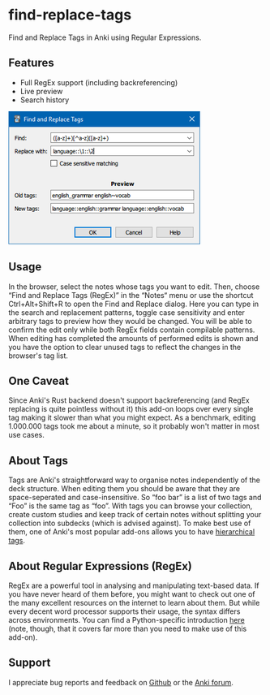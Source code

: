 # find-replace-tags
Find and Replace Tags in Anki using Regular Expressions.

## Features
  * Full RegEx support (including backreferencing)
  * Live preview
  * Search history

![screenshot](/screenshots/screenshot1.png)

## Usage
In the browser, select the notes whose tags you want to edit. Then, choose “Find and Replace Tags (RegEx)” in the “Notes“ menu or use the shortcut Ctrl+Alt+Shift+R to open the Find and Replace dialog. Here you can type in the search and replacement patterns, toggle case sensitivity and enter arbitrary tags to preview how they would be changed. You will be able to confirm the edit only while both RegEx fields contain compilable patterns. When editing has completed the amounts of performed edits is shown and you have the option to clear unused tags to reflect the changes in the browser's tag list.

## One Caveat
Since Anki's Rust backend doesn't support backreferencing (and RegEx replacing is quite pointless without it) this add-on loops over every single tag making it slower than what you might expect. As a benchmark, editing 1.000.000 tags took me about a minute, so it probably won't matter in most use cases.

## About Tags
Tags are Anki's straightforward way to organise notes independently of the deck structure. When editing them you should be aware that they are space-seperated and case-insensitive. So “foo bar” is a list of two tags and “Foo” is the same tag as “foo”.
With tags you can browse your collection, create custom studies and keep track of certain notes without splitting your collection into subdecks (which is advised against). To make best use of them, one of Anki's most popular add-ons allows you to have [hierarchical tags](https://ankiweb.net/shared/info/594329229).

## About Regular Expressions (RegEx)
RegEx are a powerful tool in analysing and manipulating text-based data. If you have never heard of them before, you might want to check out one of the many excellent resources on the internet to learn about them. But while every decent word processor supports their usage, the syntax differs across environments. You can find a Python-specific introduction [here](https://docs.python.org/3/howto/regex.html#regex-howto) (note, though, that it covers far more than you need to make use of this add-on).

## Support
I appreciate bug reports and feedback on [Github](https://github.com/RumovZ/find-replace-tags) or the [Anki forum](...).
